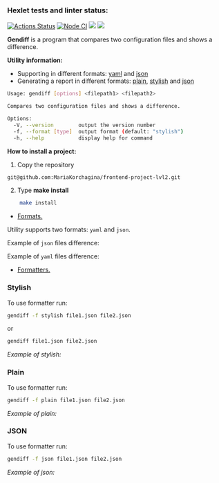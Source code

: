 ### Hexlet tests and linter status:

<a href="https://github.com/MariaKorchagina/frontend-project-lvl2/actions"><img src="https://github.com/MariaKorchagina/frontend-project-lvl2/workflows/hexlet-check/badge.svg" alt="Actions Status" style="max-width: 100%;"></a>
<a href="https://github.com/MariaKorchagina/frontend-project-lvl2/actions/workflows/nodejs.yml"><img src="https://github.com/MariaKorchagina/frontend-project-lvl2/actions/workflows/nodejs.yml/badge.svg" alt="Node CI" style="max-width: 100%;"></a>
<a href="https://codeclimate.com/github/codeclimate/codeclimate/test_coverage"><img src="https://api.codeclimate.com/v1/badges/a99a88d28ad37a79dbf6/test_coverage" /></a>
<a href="https://codeclimate.com/github/codeclimate/codeclimate/maintainability"><img src="https://api.codeclimate.com/v1/badges/a99a88d28ad37a79dbf6/maintainability" /></a>

**Gendiff** is a program that compares two configuration files and shows a difference.

**Utility information:**
- Supporting in different formats: <a href="#yaml">yaml</a> and <a href="#json">json</a>
- Generating a report in different formats: <a href="#plain">plain</a>, <a href="#stylish">stylish</a> and <a href="#json-formatter">json</a>

```bash
Usage: gendiff [options] <filepath1> <filepath2>

Compares two configuration files and shows a difference.

Options:
  -V, --version        output the version number
  -f, --format [type]  output format (default: "stylish")
  -h, --help           display help for command
```

**How to install a project:**
1. Copy the repository 
```bash
git@github.com:MariaKorchagina/frontend-project-lvl2.git
```
2. Type **make install** 
```bash
    make install
```

- <a href="#Formats">Formats.</a>

Utility supports two formats: `yaml` and `json`.

<div id="json"></div>

Example of `json` files difference:


<div id="yaml"></div>

Example of `yaml` files difference:


- <a href="#Formatters">Formatters.</a>

<div id="stylish">
    <h3>Stylish</h3>
</div>

To use <a href="#stylish"></a> formatter run:

```bash
gendiff -f stylish file1.json file2.json
```

or

```bash
gendiff file1.json file2.json
```

_Example of stylish:_


<div id="plain">
    <h3>Plain</h3>
</div>

To use <a href="#plain"></a> formatter run:

```bash
gendiff -f plain file1.json file2.json
```

_Example of plain:_

<div id="json">
    <h3>JSON</h3>
</div>

To use <a href="#json"></a> formatter run:

```bash
gendiff -f json file1.json file2.json
```

_Example of json:_